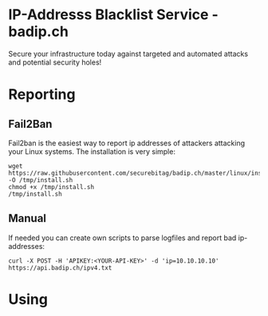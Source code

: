 # IP-Addresss Blacklist Service - badip.ch
Secure your infrastructure today against targeted and automated attacks and potential security holes!

# Reporting
## Fail2Ban
Fail2ban is the easiest way to report ip addresses of attackers attacking your Linux systems.
The installation is very simple:
```
wget https://raw.githubusercontent.com/securebitag/badip.ch/master/linux/install.sh -O /tmp/install.sh
chmod +x /tmp/install.sh
/tmp/install.sh
```
## Manual
If needed you can create own scripts to parse logfiles and report bad ip-addresses:
```
curl -X POST -H 'APIKEY:<YOUR-API-KEY>' -d 'ip=10.10.10.10' https://api.badip.ch/ipv4.txt
```

# Using
